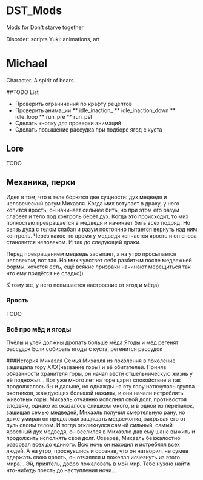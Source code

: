 ﻿# DST_Mods
Mods for Don't starve together

Disorder: scripts
Yuki: animations, art

# Michael
Character.
A spirit of bears.

##TODO List
* Проверить ограничения по крафту рецептов
* Проверить анимации
** idle_inaction_
** idle_inaction_down
** idle_loop
** run_pre
** run_pst
* Сделать кнопку для проверки анимаций
* Сделать повышение рассудка при подборе ягод с куста

## Lore
TODO

## Механика, перки
Идея в том, что в теле борются две сущности: дух медведя и человеческий разум Михаэля. Когда мих вступает в драку, у него копится ярость, он начинает сильнее бить, но при этом его разум слабеет и тело под контроль берёт дух. Когда это происходит, то мих полностью превращается в медведя и начинает бить всех подряд. Но связь духа с телом слабая и разум постоянно пытается вернуть над ним контроль. Через какое-то время у медведя кончается ярость и он снова становится человеком. И так до следующей драки.

Перед превращением медведь засыпает, а на утро просыпается человеком, вот так. Но мих чувствет себя разбитым после медвежьей формы, хочется есть, ещё всякие призраки начинают мерещиться
так что ему придётся не сладко))

К тому же, у него повышается настроение от ягод и мёда)

### Ярость
TODO

### Всё про мёд и ягоды
Пчёлы и улей должны дропать больше мёда
Ягоды и мёд регенят рассудок
Если собирать ягоды с куста, регенится рассудок


###История Михаэля
Семья Михаэля из поколения в поколение защищала гору XXX(название горы) и её обитателей. Приняв обязанности хранителя горы, он начал вести отшельническую жизнь у её подножья...
Вот уже много лет на горе царит спокойствие и так продолжалось бы и дальше, но однажды на эту гору наткнулась группа охотников, жаждующих большой наживы, и они начали истреблять животных горы.
Михаэль отчаянно исполнял свой долг, противостоя злодеям, однако их оказалось слишком много, и в одной из перепалок, защищая семью медведей, Михаэль получил смертельную рану, но даже умирая он продолжал защищать медвежонка, закрывая его от пуль своим телом.
И тогда откликнулся самый сильный, самый яростный дух медведя, он вселился в Михаэлю дав ему шанс выжить и продолжить исполнять свой долг. Озверев, Михаэль безжалостно разорвал всех до единого. Всю ночь он находил и истреблял всех людей.
А на утро, проснувшись и осознав, что он натворил, не сумев сдержать свою ярость, он отчаялся и пожелал исчезнуть из этого мира...
Эй, приятель, добро пожаловать в мой мир. Тебе нужно найти что-нибудь поесть до наступления ночи...
